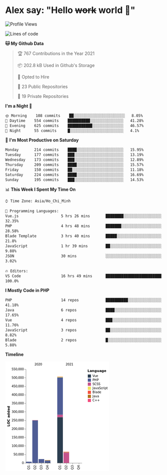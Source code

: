 # Alex say: "Hello ~~work~~ world 🐾"

<!--START_SECTION:waka-->
![Profile Views](http://img.shields.io/badge/Profile%20Views-2-blue)

![Lines of code](https://img.shields.io/badge/From%20Hello%20World%20I%27ve%20Written-870016%20lines%20of%20code-blue)

**🐱 My Github Data** 

> 🏆 767 Contributions in the Year 2021
 > 
> 📦 202.8 kB Used in Github's Storage 
 > 
> 💼 Opted to Hire
 > 
> 📜 23 Public Repositories 
 > 
> 🔑 19 Private Repositories  
 > 
**I'm a Night 🦉** 

```text
🌞 Morning    108 commits    ██░░░░░░░░░░░░░░░░░░░░░░░   8.05% 
🌆 Daytime    554 commits    ██████████░░░░░░░░░░░░░░░   41.28% 
🌃 Evening    625 commits    ███████████░░░░░░░░░░░░░░   46.57% 
🌙 Night      55 commits     █░░░░░░░░░░░░░░░░░░░░░░░░   4.1%

```
📅 **I'm Most Productive on Saturday** 

```text
Monday       214 commits    ████░░░░░░░░░░░░░░░░░░░░░   15.95% 
Tuesday      177 commits    ███░░░░░░░░░░░░░░░░░░░░░░   13.19% 
Wednesday    173 commits    ███░░░░░░░░░░░░░░░░░░░░░░   12.89% 
Thursday     209 commits    ████░░░░░░░░░░░░░░░░░░░░░   15.57% 
Friday       150 commits    ██░░░░░░░░░░░░░░░░░░░░░░░   11.18% 
Saturday     224 commits    ████░░░░░░░░░░░░░░░░░░░░░   16.69% 
Sunday       195 commits    ███░░░░░░░░░░░░░░░░░░░░░░   14.53%

```


📊 **This Week I Spent My Time On** 

```text
⌚︎ Time Zone: Asia/Ho_Chi_Minh

💬 Programming Languages: 
Vue.js                   5 hrs 26 mins       ████████░░░░░░░░░░░░░░░░░   32.35% 
PHP                      4 hrs 48 mins       ███████░░░░░░░░░░░░░░░░░░   28.58% 
Blade Template           3 hrs 40 mins       █████░░░░░░░░░░░░░░░░░░░░   21.8% 
JavaScript               1 hr 39 mins        ██░░░░░░░░░░░░░░░░░░░░░░░   9.88% 
JSON                     30 mins             ░░░░░░░░░░░░░░░░░░░░░░░░░   3.02%

🔥 Editors: 
VS Code                  16 hrs 49 mins      █████████████████████████   100.0%

```

**I Mostly Code in PHP** 

```text
PHP                      14 repos            ██████████░░░░░░░░░░░░░░░   41.18% 
Java                     6 repos             ████░░░░░░░░░░░░░░░░░░░░░   17.65% 
Vue                      4 repos             ███░░░░░░░░░░░░░░░░░░░░░░   11.76% 
JavaScript               3 repos             ██░░░░░░░░░░░░░░░░░░░░░░░   8.82% 
Blade                    2 repos             █░░░░░░░░░░░░░░░░░░░░░░░░   5.88%

```


**Timeline**

![Chart not found](https://raw.githubusercontent.com/alexzvn/alexzvn/main/charts/bar_graph.png) 


<!--END_SECTION:waka-->
